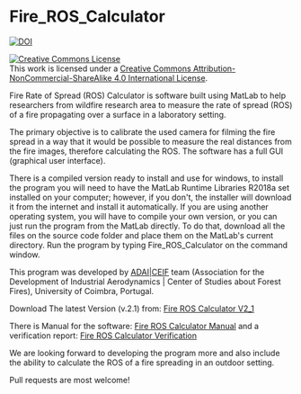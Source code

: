 # Fire_ROS_Calculator

[![DOI](https://zenodo.org/badge/84100448.svg)](https://zenodo.org/badge/latestdoi/84100448)

<a rel="license" href="http://creativecommons.org/licenses/by-nc-sa/4.0/"><img alt="Creative Commons License" style="border-width:0" src="https://i.creativecommons.org/l/by-nc-sa/4.0/88x31.png" /></a><br />This work is licensed under a <a rel="license" href="http://creativecommons.org/licenses/by-nc-sa/4.0/">Creative Commons Attribution-NonCommercial-ShareAlike 4.0 International License</a>.

Fire Rate of Spread (ROS) Calculator is software built using MatLab to help researchers from wildfire research area to measure the rate of spread (ROS) of a fire propagating over a surface in a laboratory setting.

The primary objective is to calibrate the used camera for filming the fire spread in a way that it would be possible to measure the real distances from the fire images, therefore calculating the ROS. The software has a full GUI (graphical user interface).

There is a compiled version ready to install and use for windows, to install the program you will need to have the MatLab Runtime Libraries R2018a set installed on your computer; however, if you don't, the installer will download it from the internet and install it automatically. If you are using another operating system, you will have to compile your own version, or you can just run the program from the MatLab directly. To do that, download all the files on the source code folder and place them on the MatLab's current directory. Run the program by typing Fire_ROS_Calculator on the command window. 

This program was developed by [ADAI|CEIF](http://www.adai.pt) team (Association for the Development of Industrial Aerodynamics | Center of Studies about Forest Fires), University of Coimbra, Portugal. 

Download The latest Version (v.2.1) from: [Fire ROS Calculator V2_1](https://github.com/AAbouali/Fire_ROS_Calculator/releases/download/2.1/Fire_ROS_Calculator_webV2_1.exe)

There is Manual for the software: [Fire ROS Calculator Manual](https://github.com/AAbouali/Fire_ROS_Calculator/releases/download/2.1/Fire.ROS.Calculator.manual.v2_1.pdf) and a verification report: [Fire ROS Calculator Verification](https://github.com/AAbouali/Fire_ROS_Calculator/releases/download/2.1/Fire.ROS.Calculator.Verification.v2_1.pdf)

We are looking forward to developing the program more and also include the ability to calculate the ROS of a fire spreading in an outdoor setting. 

Pull requests are most welcome!


